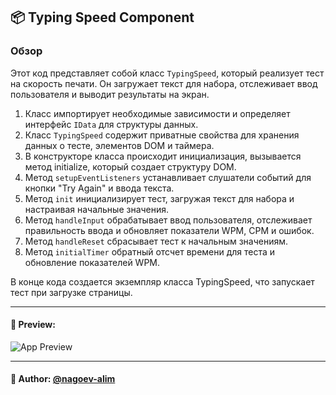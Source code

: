 ## 📦 Typing Speed Component

### Обзор
Этот код представляет собой класс `TypingSpeed`, который реализует тест на скорость печати. Он загружает текст для набора, отслеживает ввод пользователя и выводит результаты на экран.

1. Класс импортирует необходимые зависимости и определяет интерфейс `IData` для структуры данных. 
2. Класс `TypingSpeed` содержит приватные свойства для хранения данных о тесте, элементов DOM и таймера. 
3. В конструкторе класса происходит инициализация, вызывается метод initialize, который создает структуру DOM. 
4. Метод `setupEventListeners` устанавливает слушатели событий для кнопки "Try Again" и ввода текста. 
5. Метод `init` инициализирует тест, загружая текст для набора и настраивая начальные значения. 
6. Метод `handleInput` обрабатывает ввод пользователя, отслеживает правильность ввода и обновляет показатели WPM, CPM и ошибок. 
7. Метод `handleReset` сбрасывает тест к начальным значениям. 
8. Метод `initialTimer` обратный отсчет времени для теста и обновление показателей WPM.

В конце кода создается экземпляр класса TypingSpeed, что запускает тест при загрузке страницы.

---

#### 🌄 Preview:

![App Preview](https://lh3.googleusercontent.com/drive-viewer/AITFw-y5KDZevgKGifsyGT-h0oSrG60Xc2Cy9NiwzjY0R0xS7VbiweTAHIjXTKbeT0MRYDKdDbm9oXdpyHm1frMWNs5hZZsl1w=s1600)


-----

#### 🙌 Author: [@nagoev-alim](https://github.com/nagoev-alim)

